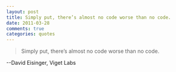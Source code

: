 ```yaml
---
layout: post
title: Simply put, there’s almost no code worse than no code.
date: 2011-03-28
comments: true
categories: quotes
---
```

> Simply put, there’s almost no code worse than no code.

--David Eisinger, Viget Labs 
